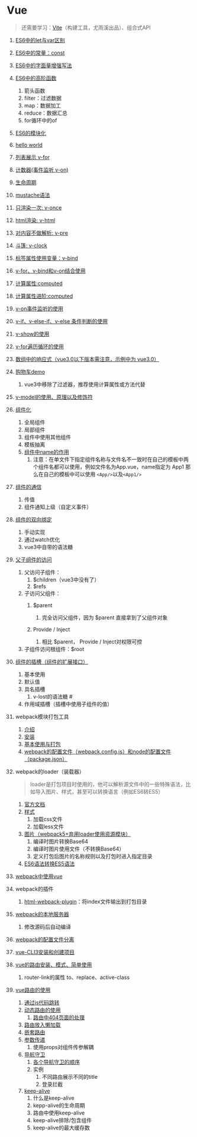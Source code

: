 # Vue

> 还需要学习：[Vite](https://cn.vitejs.dev/)（构建工具，尤雨溪出品）、组合式API

1. [ES6中的let与var区别](./demo/01-let-var.html)

2. [ES6中的常量：const](./demo/02-const.html)

3. [ES6中的字面量增强写法](./demo/03-literal.html)

4. [ES6中的高阶函数](./demo/04-higher-order-func.html)

   1. 箭头函数
   2. filter：过滤数据
   3. map：数据加工
   4. reduce：数据汇总
   5. for循环中的of

5. [ES6的模块化](./ES6/05-module.md)

6. [hello world](./demo-cdn/01-helloWorld.html)

7. [列表展示 v-for](./demo-cdn/02-for.html)

8. [计数器(事件监听 v-on)](./demo-cdn/03-计数器.html)

9. [生命周期](./Vue生命周期.md)

10. [mustache语法](./demo-cdn/04-mustache.html)

11. [只渲染一次: v-once](./demo-cdn/05-v-once.html)

12. [html渲染: v-html](./demo-cdn/06-v-html.html)

13. [对内容不做解析: v-pre](./demo-cdn/07-v-pre.html)

14. [斗篷: v-clock](./demo-cdn/08-v-clock.html)

15. [标签属性使用变量：v-bind](./demo-cdn/09-v-bind.html)

16. [v-for、v-bind和v-on结合使用](./demo-cdn/10-example-01.html )

17. [计算属性:computed](./demo-cdn/11-computed.html)

18. [计算属性进阶:computed](./demo-cdn/12-computed-advanced.html)

19. [v-on事件监听的使用](./demo-cdn/13-v-on.html)

20. [v-if、v-else-if、v-else 条件判断的使用](./demo-cdn/14-v-if.html)

21. [v-show的使用](./demo-cdn/15-v-show.html)

22. [v-for遍历循环的使用](./demo-cdn/16-v-for.html)

23. [数组中的响应式（vue3.0以下版本需注意，示例中为 vue3.0）](./demo-cdn/17-array.html)

24. [购物车demo](./demo-cdn/18-shopping-cart.html)
    1. vue3中移除了过滤器，推荐使用计算属性或方法代替

25. [v-model的使用、原理以及修饰符](./demo-cdn/19-v-model.html)

26. [组件化](./demo-cdn/20-component.html)

    1. 全局组件
    2. 局部组件
    3. 组件中使用其他组件
    4. 模板抽离
    5. [组件中name的作用](https://staging-cn.vuejs.org/api/options-misc.html#name)
       1. 注意：在单文件下指定组件名称与文件名不一致时在自己的模板中两个组件名都可以使用，例如文件名为App.vue，name指定为 App1 那么在自己的模板中可以使用 `<App/>`以及`<App1/>`

27. [组件的通信](./demo-cdn/21-component2.html)

    1. 传值
    2. 组件通知上级（自定义事件）

28. [组件的双向绑定](./demo-cdn/22-component3.html)
    1. 手动实现
    2. 通过watch优化
    3. vue3中自带的语法糖

29. [父子组件的访问](./demo-cdn/23-component4.html)
    1. 父访问子组件：
       1. $children（vue3中没有了）
       2. $refs
    2. 子访问父组件：
       1. $parent
          1. 完全访问父组件，因为 $parent 直接拿到了父组件对象

       2. Provide / Inject
          1. 相比 $parent， Provide / Inject对权限可控
    3. 子组件访问根组件：$root

30. [组件的插槽（组件的扩展接口）](./demo-cdn/24-component-slot.html)
    
    1. 基本使用
    2. 默认值
    3. 具名插槽
       1. v-lost的语法糖 #
    4. 作用域插槽（插槽中使用子组件的值）
    
31. webpack模块打包工具
    1. [介绍](./webpack/31-webpack-install.md)
    2. [安装](./webpack/31-webpack-install.md#install)
    3. [基本使用与打包](./webpack/31-helloworld.md)
    4. [webpack的配置文件（webpack.config.js）和node的配置文件（package.json）](./webpack/31-config.md)

32. webpack的loader（装载器）

    > loader是打包项目时使用的，他可以解析源文件中的一些特殊语法，比如导入图片、样式，甚至可以转换语言（例如ES6转ES5）

    1. [官方文档](https://webpack.docschina.org/loaders/)
    2. [样式](./webpack/32-loader-style.md)
       1. 加载css文件
       2. 加载less文件
    3. [图片（webpack5+弃用loader使用资源模块）](./webpack/32-asset-module.md)
       1. 编译时图片转换Base64
       2. 编译时图片使用文件（不转换Base64）
       3. 定义打包后图片的名称规则以及打包时进入指定目录
    4. [ES6语法转换ES5语法](./webpack/32-loader-babel.md)

33. [webpack中使用vue](./webpack/33-webpack-vue.md)

34. webpack的插件

    1. [html-webpack-plugin](./webpack/34-plugin-html.md)：将index文件输出到打包目录

35. [webpack的本地服务器](./webpack/35-webpack-server.md)

    1. 修改源码后自动编译

36. [webpack的配置文件分离](./webpack/36-config.md)

37. [vue-CLI3安装和创建项目](./vue-CLI3安装和创建项目.md)

38. [vue的路由安装、模式、简单使用](./vue的路由安装&模式&简单使用.md)

    1. router-link的属性 to、replace、active-class

39. [vue路由的使用](./vue路由的使用.md)

    1. [通过js代码跳转](./vue路由的使用.md)
    1. [动态路由的使用](./vue路由的使用.md#dynamic)
       1. [路由中404页面的处理](./vue路由的使用.md#404)
    1. [路由放入懒加载](./vue路由的使用.md#lazy)
    1. [嵌套路由](./vue路由的使用.md#nesting)
    1. [参数传递](./vue路由的使用.md#query)
       1. 使用props对组件传参解耦
    1. [导航守卫](./vue路由的使用.md#navigation-guards)
       1. [各个导航守卫的顺序](./vue路由的使用.md#navigation-guards-order)
       1. 实例
          1. 不同路由展示不同的title
          1. 登录拦截
    1. [keep-alive](./vue路由的使用.md#keep-alive)
       1. 什么是keep-alive
       1. kepp-alive的生命周期
       1. 路由中使用keep-alive
       1. keep-alive排除/包含组件
       1. keep-alive的最大缓存数

